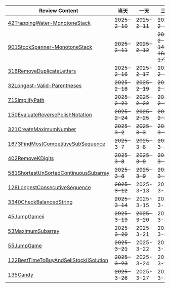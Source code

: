 | **Review Content**                                                                       | **当天**        | **一天**        | **三天**                   | **7天**        | **15天**       | **30天**       |
|------------------------------------------------------------------------------------------|---------------|---------------|--------------------------|---------------|---------------|---------------|
| [42TrappingWater-MonotoneStack](Stack/42TrappingRainWater-MonotoneStack.php)             | ~~2025-2-10~~ | ~~2025-2-11~~ | ~~2025-2-13~~            | ~~2025-2-17~~ | ~~2025-2-25~~ | 2025-3-11     |
| [901StockSpanner-MonotoneStack](Stack/901StockSpanner-MonotoneStack.php)                 | ~~2025-2-11~~ | ~~2025-2-12~~ | ~~2025-2-14(2-16&2-17)~~ | ~~2025-2-18~~ | ~~2025-2-26~~ | ~~2025-3-12~~ |
| [316RemoveDuplicateLetters](Stack/316RemoveDuplicateLetters.php)                         | ~~2025-2-16~~ | ~~2025-2-17~~ | ~~2025-2-19~~            | ~~2025-2-23~~ | ~~2025-3-3~~  | 2025-3-18     |
| [32Longest-Valid-Parentheses](Stack/32LongestValidParentheses.php)                       | ~~2025-2-18~~ | ~~2025-2-19~~ | ~~2025-2-21~~            | ~~2025-2-25~~ | ~~2025-3-5~~  | 2025-3-20     |
| [71SimplifyPath](Stack/71SimplifyPath.php)                                               | ~~2025-2-21~~ | ~~2025-2-22~~ | ~~2025-2-24~~            | ~~2025-2-28~~ | ~~2025-3-8~~  | 2025-3-23     |
| [150EvaluateReversePolishNotation](Stack/150EvaluateReversePolishNotation.php)           | ~~2025-2-24~~ | ~~2025-2-25~~ | ~~2025-2-27~~            | ~~2025-3-1~~  | 2025-3-11     | 2025-3-26     |
| [321CreateMaximumNumber](Stack/321CreateMaximumNumber/321CreateMaximumNumber.php)        | ~~2025-3-2~~  | ~~2025-3-3~~  | ~~2025-3-5~~             | 2025-3-9      | 2025-3-16     | 2025-4-2      |
| [1673FindMostCompetitiveSubSequence](Stack/1673FindTheMostCompetitiveSubSequence.php)    | ~~2025-3-7~~  | ~~2025-3-8~~  | ~~2025-3-10~~            | 2025-3-14     | 2025-3-22     | 2025-4-7      |
| [402RemoveKDigits](Stack/402RemoveKDigits.php)                                           | ~~2025-3-8~~  | ~~2025-3-9~~  | ~~2025-3-11~~            | 2025-3-15     | 2025-3-23     | 2025-4-8      |
| [581ShortestUnSortedContinuousSubarray](Stack/581ShortestUnSortedContinuousSubarray.php) | ~~2025-3-8~~  | ~~2025-3-9~~  | ~~2025-3-11~~            | 2025-3-15     | 2025-3-23     | 2025-4-8      |
| [128LongestConsecutiveSequence](Hash/128LongestConsecutiveSequence.php)                  | ~~2025-3-12~~ | 2025-3-13     | 2025-3-14                | 2025-3-19     | 2025-3-27     | 2025-4-13     |
| [3340CheckBalancedString](String/3340CheckBalancedString.php)                            | ~~2025-3-14~~ | 2025-3-15     | 2025-3-16                | 2025-3-21     | 2025-3-29     | 2025-4-15     |
| [45JumpGameii](Greedy/45JumpGameii.php)                                                  | ~~2025-3-19~~ | ~~2025-3-20~~ | 2025-3-22                | 2025-3-26     | 2025-4-12     | 2025-4-27     |
| [53MaximumSubarray](Greedy/53MaximumSubarray.php)                                        | ~~2025-3-20~~ | 2025-3-21     | 2025-3-23                | 2025-3-27     | 2025-4-13     | 2025-4-28     |
| [55JumpGame](Greedy/55JumpGame.php)                                                      | ~~2025-3-21~~ | 2025-3-22     | 2025-3-24                | 2025-3-28     | 2025-4-14     | 2025-4-29     |
| [122BestTimeToBuyAndSellStockIISolution](Greedy/122BestTimeToBuyAndSellStockii.php)      | ~~2025-3-23~~ | 2025-3-24     | 2025-3-26                | 2025-3-30     | 2025-4-16     | 2025-5-1      |
| [135Candy](Greedy/135Candy.php)                                                          | ~~2025-3-26~~ | 2025-3-27     | 2025-3-29                | 2025-4-2      | 2025-4-19     | 2025-5-4      |